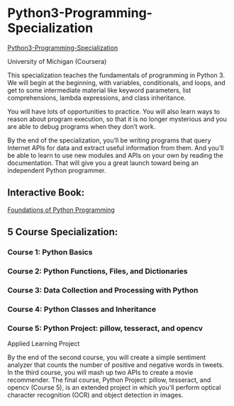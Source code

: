# Python3-Programming-Specialization

[Python3-Programming-Specialization](https://www.coursera.org/specializations/python-3-programming?)

University of Michigan (Coursera)

This specialization teaches the fundamentals of programming in Python 3. We will begin at the beginning, with variables, conditionals, and loops, and get to some intermediate material like keyword parameters, list comprehensions, lambda expressions, and class inheritance.

You will have lots of opportunities to practice. You will also learn ways to reason about program execution, so that it is no longer mysterious and you are able to debug programs when they don’t work.

By the end of the specialization, you’ll be writing programs that query Internet APIs for data and extract useful information from them.  And you’ll be able to learn to use new modules and APIs on your own by reading the documentation. That will give you a great launch toward being an independent Python programmer.

## Interactive Book:
[Foundations of Python Programming](https://fopp.umsi.education/books/published/fopp/index.html)

## 5 Course Specialization:

### Course 1: Python Basics

### Course 2: Python Functions, Files, and Dictionaries

### Course 3: Data Collection and Processing with Python

### Course 4: Python Classes and Inheritance

### Course 5: Python Project: pillow, tesseract, and opencv


Applied Learning Project

By the end of the second course, you will create a simple sentiment analyzer that counts the number of positive and negative words in tweets. In the third course, you will mash up two APIs to create a movie recommender. The final course, Python Project: pillow, tesseract, and opencv (Course 5), is an extended project in which you'll perform optical character recognition (OCR) and object detection in images.
